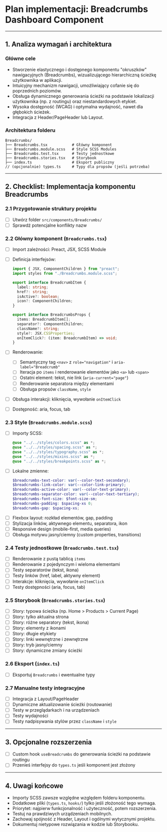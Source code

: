 # Plan implementacji: **Breadcrumbs Dashboard Component**

---

## 1. Analiza wymagań i architektura

### Główne cele

- Stworzenie elastycznego i dostępnego komponentu "okruszków" nawigacyjnych (Breadcrumbs), wizualizującego hierarchiczną ścieżkę użytkownika w aplikacji.
- Intuicyjny mechanizm nawigacji, umożliwiający cofanie się do poprzednich poziomów.
- Obsługa dynamicznego generowania ścieżki na podstawie lokalizacji użytkownika (np. z routingu) oraz niestandardowych etykiet.
- Wysoka dostępność (WCAG) i optymalna wydajność, nawet dla głębokich ścieżek.
- Integracja z Header/PageHeader lub Layout.

### Architektura folderu

```
Breadcrumbs/
├── Breadcrumbs.tsx           # Główny komponent
├── Breadcrumbs.module.scss   # Style SCSS Modules
├── Breadcrumbs.test.tsx      # Testy jednostkowe
├── Breadcrumbs.stories.tsx   # Storybook
├── index.ts                  # Eksport publiczny
// (opcjonalnie) types.ts     # Typy dla propsów (jeśli potrzeba)
```

---

## 2. Checklist: Implementacja komponentu Breadcrumbs

### 2.1 Przygotowanie struktury projektu

- [ ] Utwórz folder `src/components/Breadcrumbs/`
- [ ] Sprawdź potencjalne konflikty nazw

### 2.2 Główny komponent (`Breadcrumbs.tsx`)

- [ ] Import zależności: Preact, JSX, SCSS Module
- [ ] Definicja interfejsów:

  ```ts
  import { JSX, ComponentChildren } from "preact";
  import styles from "./Breadcrumbs.module.scss";

  export interface BreadcrumbItem {
    label: string;
    href?: string;
    isActive?: boolean;
    icon?: ComponentChildren;
  }

  export interface BreadcrumbsProps {
    items: BreadcrumbItem[];
    separator?: ComponentChildren;
    className?: string;
    style?: JSX.CSSProperties;
    onItemClick?: (item: BreadcrumbItem) => void;
  }
  ```

- [ ] Renderowanie:
  - [ ] Semantyczny tag `<nav>` z `role="navigation"` i `aria-label="Breadcrumb"`
  - [ ] Iteracja po `items` i renderowanie elementów jako `<a>` lub `<span>`
  - [ ] Ostatni element: tekst, nie link (`aria-current="page"`)
  - [ ] Renderowanie separatora między elementami
  - [ ] Obsługa propsów `className`, `style`
- [ ] Obsługa interakcji: kliknięcia, wywołanie `onItemClick`
- [ ] Dostępność: aria, focus, tab

### 2.3 Style (`Breadcrumbs.module.scss`)

- [ ] Importy SCSS:
  ```scss
  @use "../../styles/colors.scss" as *;
  @use "../../styles/spacing.scss" as *;
  @use "../../styles/typography.scss" as *;
  @use "../../styles/mixins.scss" as *;
  @use "../../styles/breakpoints.scss" as *;
  ```
- [ ] Lokalne zmienne:
  ```scss
  $breadcrumbs-text-color: var(--color-text-secondary);
  $breadcrumbs-link-color: var(--color-link-primary);
  $breadcrumbs-active-color: var(--color-text-primary);
  $breadcrumbs-separator-color: var(--color-text-tertiary);
  $breadcrumbs-font-size: $font-size-sm;
  $breadcrumbs-padding: $spacing-xs 0;
  $breadcrumbs-gap: $spacing-xs;
  ```
- [ ] Flexbox layout: rozkład elementów, gap, padding
- [ ] Stylizacja linków, aktywnego elementu, separatora, ikon
- [ ] Responsive design (mobile-first, media queries)
- [ ] Obsługa motywu jasny/ciemny (custom properties, transitions)

### 2.4 Testy jednostkowe (`Breadcrumbs.test.tsx`)

- [ ] Renderowanie z pustą tablicą `items`
- [ ] Renderowanie z pojedynczym i wieloma elementami
- [ ] Testy separatorów (tekst, ikona)
- [ ] Testy linków (href, label, aktywny element)
- [ ] Interakcje: kliknięcia, wywołanie `onItemClick`
- [ ] Testy dostępności (aria, focus, tab)

### 2.5 Storybook (`Breadcrumbs.stories.tsx`)

- [ ] Story: typowa ścieżka (np. Home > Products > Current Page)
- [ ] Story: tylko aktualna strona
- [ ] Story: różne separatory (tekst, ikona)
- [ ] Story: elementy z ikonami
- [ ] Story: długie etykiety
- [ ] Story: linki wewnętrzne i zewnętrzne
- [ ] Story: tryb jasny/ciemny
- [ ] Story: dynamiczne zmiany ścieżki

### 2.6 Eksport (`index.ts`)

- [ ] Eksportuj `Breadcrumbs` i ewentualne typy

### 2.7 Manualne testy integracyjne

- [ ] Integracja z Layout/PageHeader
- [ ] Dynamiczne aktualizowanie ścieżki (routowanie)
- [ ] Testy w przeglądarkach i na urządzeniach
- [ ] Testy wydajności
- [ ] Testy nadpisywania stylów przez `className` i `style`

---

## 3. Opcjonalne rozszerzenia

- [ ] Custom hook `useBreadcrumbs` do generowania ścieżki na podstawie routingu
- [ ] Przenieś interfejsy do `types.ts` jeśli komponent jest złożony

---

## 4. Uwagi końcowe

- Importy SCSS zawsze względne względem folderu komponentu.
- Dodatkowe pliki (`types.ts`, `hooks/`) tylko jeśli złożoność tego wymaga.
- Priorytet: najpierw funkcjonalność i użyteczność, potem rozszerzenia.
- Testuj na prawdziwych urządzeniach mobilnych.
- Zachowaj spójność z Header, Layout i ogólnymi wytycznymi projektu.
- Dokumentuj nietypowe rozwiązania w kodzie lub Storybooku.
